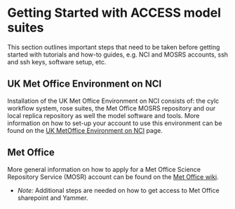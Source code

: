 # Getting Started with ACCESS model suites

This section outlines important steps that need to be taken before getting started with tutorials and how-to guides, e.g. NCI and MOSRS accounts, ssh and ssh keys, software setup, etc. 

## UK Met Office Environment on NCI
Installation of the UK Met Office Environment on NCI consists of: the cylc workflow system, rose suites, the Met Office MOSRS repository and our local replica repository as well the model software and tools. 
More information on how to set-up your account to use this environment can be found on the [UK MetOffice Environment on NCI](https://opus.nci.org.au/display/DAE/UK+Met+Office+Environment+on+NCI) page.

## Met Office
More general information on how to apply for a Met Office Science Repository Service (MOSR) account can be found on the [Met Office wiki](https://code.metoffice.gov.uk/trac/home/wiki/FAQ). 

- *Note:* Additional steps are needed on how to get access to Met Office sharepoint and Yammer.
